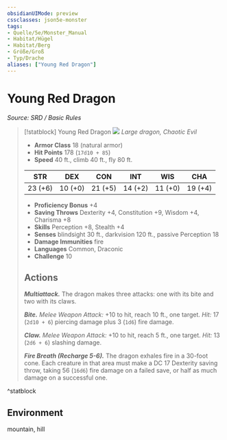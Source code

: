 ```yaml
---
obsidianUIMode: preview
cssclasses: json5e-monster
tags:
- Quelle/5e/Monster_Manual
- Habitat/Hügel
- Habitat/Berg
- Größe/Groß
- Typ/Drache
aliases: ["Young Red Dragon"]
---
```

# Young Red Dragon
*Source: SRD / Basic Rules*  

> [!statblock] Young Red Dragon
> ![](compendium/bestiary/dragon/token/young-red-dragon.png#token)
> *Large dragon, Chaotic Evil*
> 
> - **Armor Class** 18  (natural armor)
> - **Hit Points** 178 (`17d10 + 85`)
> - **Speed** 40 ft., climb 40 ft., fly 80 ft.
> 
> |STR|DEX|CON|INT|WIS|CHA|
> |:---:|:---:|:---:|:---:|:---:|:---:|
> |23 (+6)|10 (+0)|21 (+5)|14 (+2)|11 (+0)|19 (+4)|
> 
> - **Proficiency Bonus** +4
> - **Saving Throws** Dexterity +4, Constitution +9, Wisdom +4, Charisma +8
> - **Skills** Perception +8, Stealth +4
> - **Senses** blindsight 30 ft., darkvision 120 ft., passive Perception 18
> - **Damage Immunities** fire
> - **Languages** Common, Draconic
> - **Challenge** 10
> 
> ## Actions
> 
> ***Multiattack.*** The dragon makes three attacks: one with its bite and two with its claws.
> 
> ***Bite.*** *Melee Weapon Attack:* +10 to hit, reach 10 ft., one target. *Hit:* 17 (`2d10 + 6`) piercing damage plus 3 (`1d6`) fire damage.
> 
> ***Claw.*** *Melee Weapon Attack:* +10 to hit, reach 5 ft., one target. *Hit:* 13 (`2d6 + 6`) slashing damage.
> 
> ***Fire Breath (Recharge 5-6).*** The dragon exhales fire in a 30-foot cone. Each creature in that area must make a DC 17 Dexterity saving throw, taking 56 (`16d6`) fire damage on a failed save, or half as much damage on a successful one.
^statblock

## Environment

mountain, hill